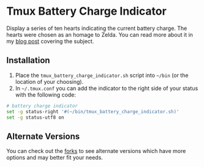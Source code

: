 # Tmux Battery Charge Indicator
Display a series of ten hearts indicating the current battery charge.
The hearts were chosen as an homage to Zelda.
You can read more about it in my [blog post][] covering the subject.

## Installation
1. Place the `tmux_battery_charge_indicator.sh` script into `~/bin` (or the location of your choosing).
2. In `~/.tmux.conf` you can add the indicator to the right side of your status with the following code:

```bash
# battery charge indicator
set -g status-right '#(~/bin/tmux_battery_charge_indicator.sh)'
set -g status-utf8 on
```

## Alternate Versions

You can check out the [forks][] to see alternate versions which have more options and may better fit your needs.

[blog post]: http://aaronlasseigne.com/2012/10/15/battery-life-in-the-land-of-tmux/
[forks]: https://github.com/AaronLasseigne/tmux_battery_charge_indicator/network
